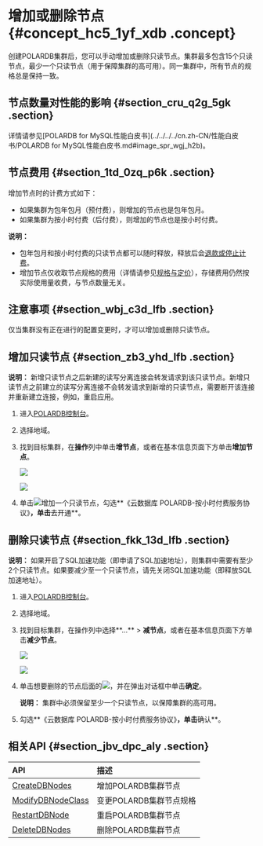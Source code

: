 # 增加或删除节点 {#concept_hc5_1yf_xdb .concept}

创建POLARDB集群后，您可以手动增加或删除只读节点。集群最多包含15个只读节点，最少一个只读节点（用于保障集群的高可用）。同一集群中，所有节点的规格总是保持一致。

## 节点数量对性能的影响 {#section_cru_q2g_5gk .section}

详情请参见[POLARDB for MySQL性能白皮书](../../../../cn.zh-CN/性能白皮书/POLARDB for MySQL性能白皮书.md#image_spr_wgj_h2b)。

## 节点费用 {#section_1td_0zq_p6k .section}

增加节点时的计费方式如下：

-   如果集群为包年包月（预付费），则增加的节点也是包年包月。
-   如果集群为按小时付费（后付费），则增加的节点也是按小时付费。

**说明：** 

-   包年包月和按小时付费的只读节点都可以随时释放，释放后会[退款或停止计费](../../../../cn.zh-CN/产品定价/变更配置费用说明.md#)。
-   增加节点仅收取节点规格的费用（详情请参见[规格与定价](../../../../cn.zh-CN/产品定价/规格与定价.md#)），存储费用仍然按实际使用量收费，与节点数量无关。

## 注意事项 {#section_wbj_c3d_lfb .section}

仅当集群没有正在进行的配置变更时，才可以增加或删除只读节点。

## 增加只读节点 {#section_zb3_yhd_lfb .section}

**说明：** 新增只读节点之后新建的读写分离连接会转发请求到该只读节点。新增只读节点之前建立的读写分离连接不会转发请求到新增的只读节点，需要断开该连接并重新建立连接，例如，重启应用。

1.  进入[POLARDB控制台](https://polardb.console.aliyun.com/)。
2.  选择地域。
3.  找到目标集群，在**操作**列中单击**增节点**，或者在基本信息页面下方单击**增加节点**。

    ![](http://static-aliyun-doc.oss-cn-hangzhou.aliyuncs.com/assets/img/13773/156049642334661_zh-CN.png)

    ![](http://static-aliyun-doc.oss-cn-hangzhou.aliyuncs.com/assets/img/13773/156049642413618_zh-CN.png)

4.  单击![](http://static-aliyun-doc.oss-cn-hangzhou.aliyuncs.com/assets/img/13773/15604964243597_zh-CN.jpg)增加一个只读节点，勾选**《云数据库 POLARDB-按小时付费服务协议》**，单击**去开通**。

## 删除只读节点 {#section_fkk_13d_lfb .section}

**说明：** 如果开启了SQL加速功能（即申请了SQL加速地址），则集群中需要有至少2个只读节点。如果要减少至一个只读节点，请先关闭SQL加速功能（即释放SQL加速地址）。

1.  进入[POLARDB控制台](https://polardb.console.aliyun.com/)。
2.  选择地域。
3.  找到目标集群，在操作列中选择**…** \> **减节点**，或者在基本信息页面下方单击**减少节点**。

    ![](http://static-aliyun-doc.oss-cn-hangzhou.aliyuncs.com/assets/img/13773/156049642434666_zh-CN.png)

    ![](http://static-aliyun-doc.oss-cn-hangzhou.aliyuncs.com/assets/img/13773/156049642413619_zh-CN.png)

4.  单击想要删除的节点后面的![](http://static-aliyun-doc.oss-cn-hangzhou.aliyuncs.com/assets/img/13773/15604964243601_zh-CN.png)，并在弹出对话框中单击**确定**。

    **说明：** 集群中必须保留至少一个只读节点，以保障集群的高可用。

5.  勾选**《云数据库 POLARDB-按小时付费服务协议》**，单击**确认**。

## 相关API {#section_jbv_dpc_aly .section}

|API|描述|
|:--|:-|
|[CreateDBNodes](../../../../cn.zh-CN/API参考/节点管理/CreateDBNodes.md#)|增加POLARDB集群节点|
|[ModifyDBNodeClass](../../../../cn.zh-CN/API参考/节点管理/ModifyDBNodeClass.md#)|变更POLARDB集群节点规格|
|[RestartDBNode](../../../../cn.zh-CN/API参考/节点管理/RestartDBNode.md#)|重启POLARDB集群节点|
|[DeleteDBNodes](../../../../cn.zh-CN/API参考/节点管理/DeleteDBNodes.md#)|删除POLARDB集群节点|

